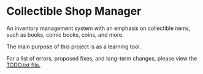 # Collectible Shop Manager

An inventory management system with an emphasis on collectible items, such as books, comic books, coins, and more. 

The main purpose of this project is as a learning tool.

For a list of errors, proposed fixes, and long-term changes, please view the [TODO.txt file.](https://github.com/ajoh504/CollectibleShopManager/blob/master/CollectibleShopManager/TODO.txt) 
